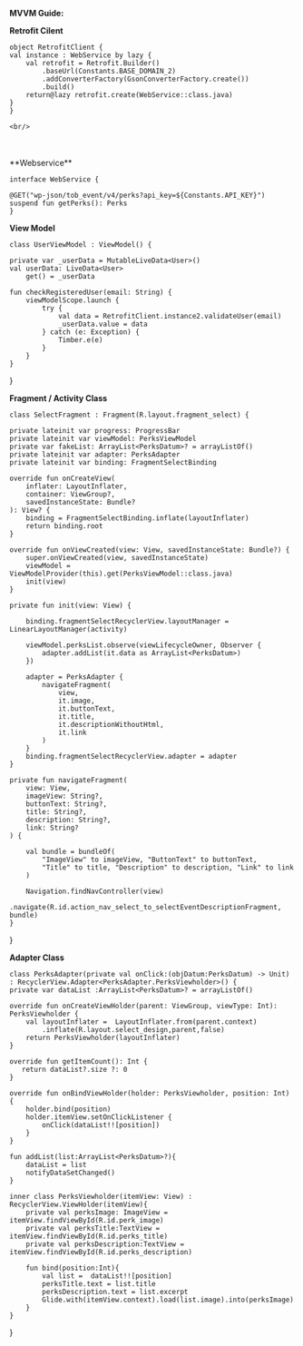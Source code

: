 **MVVM Guide:**

**Retrofit Cilent**

    object RetrofitClient {
    val instance : WebService by lazy {
        val retrofit = Retrofit.Builder()
            .baseUrl(Constants.BASE_DOMAIN_2)
            .addConverterFactory(GsonConverterFactory.create())
            .build()
        return@lazy retrofit.create(WebService::class.java)
    }
    }
    
    <br/>
   <br/>
    <br/>
   **Webservice**
    
    interface WebService {

    @GET("wp-json/tob_event/v4/perks?api_key=${Constants.API_KEY}")
    suspend fun getPerks(): Perks 
    }
    
   **View Model**
    
    class UserViewModel : ViewModel() {

    private var _userData = MutableLiveData<User>()
    val userData: LiveData<User>
        get() = _userData

    fun checkRegisteredUser(email: String) {
        viewModelScope.launch {
            try {
                val data = RetrofitClient.instance2.validateUser(email)
                _userData.value = data
            } catch (e: Exception) {
                Timber.e(e)
            }
        }
    }
}

**Fragment / Activity Class**
    
    class SelectFragment : Fragment(R.layout.fragment_select) {

    private lateinit var progress: ProgressBar
    private lateinit var viewModel: PerksViewModel
    private var fakeList: ArrayList<PerksDatum>? = arrayListOf()
    private lateinit var adapter: PerksAdapter
    private lateinit var binding: FragmentSelectBinding

    override fun onCreateView(
        inflater: LayoutInflater,
        container: ViewGroup?,
        savedInstanceState: Bundle?
    ): View? {
        binding = FragmentSelectBinding.inflate(layoutInflater)
        return binding.root
    }

    override fun onViewCreated(view: View, savedInstanceState: Bundle?) {
        super.onViewCreated(view, savedInstanceState)
        viewModel = ViewModelProvider(this).get(PerksViewModel::class.java)
        init(view)
    }

    private fun init(view: View) {

        binding.fragmentSelectRecyclerView.layoutManager = LinearLayoutManager(activity)

        viewModel.perksList.observe(viewLifecycleOwner, Observer {
            adapter.addList(it.data as ArrayList<PerksDatum>)
        })

        adapter = PerksAdapter {
            navigateFragment(
                view,
                it.image,
                it.buttonText,
                it.title,
                it.descriptionWithoutHtml,
                it.link
            )
        }
        binding.fragmentSelectRecyclerView.adapter = adapter
    }

    private fun navigateFragment(
        view: View,
        imageView: String?,
        buttonText: String?,
        title: String?,
        description: String?,
        link: String?
    ) {

        val bundle = bundleOf(
            "ImageView" to imageView, "ButtonText" to buttonText,
            "Title" to title, "Description" to description, "Link" to link
        )

        Navigation.findNavController(view)
            .navigate(R.id.action_nav_select_to_selectEventDescriptionFragment, bundle)
    }

}

**Adapter Class**

    class PerksAdapter(private val onClick:(objDatum:PerksDatum) -> Unit) : RecyclerView.Adapter<PerksAdapter.PerksViewholder>() {
    private var dataList :ArrayList<PerksDatum>? = arrayListOf()

    override fun onCreateViewHolder(parent: ViewGroup, viewType: Int): PerksViewholder {
        val layoutInflater =  LayoutInflater.from(parent.context)
            .inflate(R.layout.select_design,parent,false)
        return PerksViewholder(layoutInflater)
    }

    override fun getItemCount(): Int {
       return dataList?.size ?: 0
    }

    override fun onBindViewHolder(holder: PerksViewholder, position: Int) {
        holder.bind(position)
        holder.itemView.setOnClickListener {
            onClick(dataList!![position])
        }
    }

    fun addList(list:ArrayList<PerksDatum>?){
        dataList = list
        notifyDataSetChanged()
    }

    inner class PerksViewholder(itemView: View) : RecyclerView.ViewHolder(itemView){
        private val perksImage: ImageView = itemView.findViewById(R.id.perk_image)
        private val perksTitle:TextView = itemView.findViewById(R.id.perks_title)
        private val perksDescription:TextView = itemView.findViewById(R.id.perks_description)

        fun bind(position:Int){
            val list =  dataList!![position]
            perksTitle.text = list.title
            perksDescription.text = list.excerpt
            Glide.with(itemView.context).load(list.image).into(perksImage)
        }
    }

}

